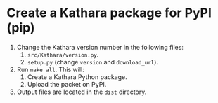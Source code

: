 # Create a Kathara package for PyPI (pip)

1. Change the Kathara version number in the following files:
    1. `src/Kathara/version.py`.
    2. `setup.py` (change `version` and `download_url`).
2. Run `make all`. This will:
   1. Create a Kathara Python package.
   2. Upload the packet on PyPI.
3. Output files are located in the `dist` directory.